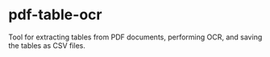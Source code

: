 # pdf-table-ocr
Tool for extracting tables from PDF documents, performing OCR, and saving the tables as CSV files.

